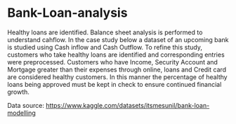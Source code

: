 # Bank-Loan-analysis
Healthy loans are identified. Balance sheet analysis is performed to understand cahflow.
In the case study below a dataset of an upcoming bank is studied using Cash inflow and Cash Outflow.
To refine this study, customers who take healthy loans are identified and corresponding entries were preprocessed. 
Customers who have Income, Security Account and Mortgage greater than their expenses through online, loans and Credit card are considered healthy customers.
In this manner the percentage of healthy loans being approved must be kept in check to ensure continued financial growth.

Data source: https://www.kaggle.com/datasets/itsmesunil/bank-loan-modelling

